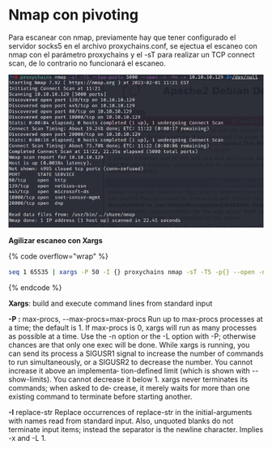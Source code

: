 # Nmap con pivoting

Para escanear con nmap, previamente hay que tener configurado el servidor socks5 en el archivo proxychains.conf, se ejectua el escaneo con nmap con el parámetro proxychains y el -sT para realizar un TCP connect scan, de lo contrario no funcionará el escaneo.

![](<../../.gitbook/assets/image (2).png>)



**Agilizar escaneo con Xargs**

{% code overflow="wrap" %}
```bash
seq 1 65535 | xargs -P 50 -I {} proxychains nmap -sT -T5 -p{} --open -n -Pn -v 10.10.10.129 2>/dev/null | grep open
```
{% endcode %}

**Xargs**:  build and execute command lines from standard input

**-P :** max-procs, --max-procs=max-procs Run up to max-procs processes at a time; the default is 1. If max-procs is 0, xargs will run as many processes as possible at a time. Use the -n option or the -L option with -P; otherwise chances are that only one exec will be done. While xargs is running, you can send its process a SIGUSR1 signal to increase the number of commands to run simultaneously, or a SIGUSR2 to decrease the number. You cannot increase it above an implementa‐ tion-defined limit (which is shown with --show-limits). You cannot decrease it below 1. xargs never terminates its commands; when asked to de‐ crease, it merely waits for more than one existing command to terminate before starting another.

**-I** replace-str Replace occurrences of replace-str in the initial-arguments with names read from standard input. Also, unquoted blanks do not terminate input items; instead the separator is the newline character. Implies -x and -L 1.


